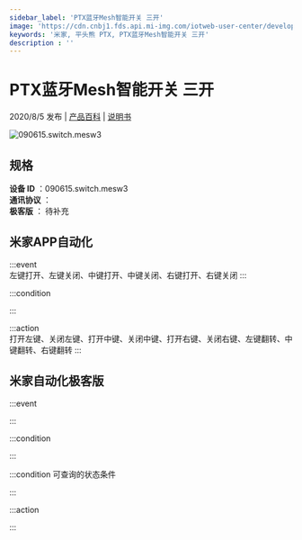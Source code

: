 ```yaml
---
sidebar_label: 'PTX蓝牙Mesh智能开关 三开'
image: 'https://cdn.cnbj1.fds.api.mi-img.com/iotweb-user-center/developer_1679047688070CT7LkRWa.png?GalaxyAccessKeyId=AKVGLQWBOVIRQ3XLEW&Expires=9223372036854775807&Signature=n15lyiJ2gL3suBihyLFpgySY1ac='
keywords: '米家, 平头熊 PTX, PTX蓝牙Mesh智能开关 三开'
description : ''
---
```

# PTX蓝牙Mesh智能开关 三开

2020/8/5 发布 | [产品百科](https://home.mi.com/webapp/content/baike/product/index.html?model=090615.switch.mesw3/) | [说明书](https://home.mi.com/views/introduction.html?model=090615.switch.mesw3&region=cn)

![090615.switch.mesw3](https://cdn.cnbj1.fds.api.mi-img.com/iotweb-user-center/developer_1679047688070CT7LkRWa.png?GalaxyAccessKeyId=AKVGLQWBOVIRQ3XLEW&Expires=9223372036854775807&Signature=n15lyiJ2gL3suBihyLFpgySY1ac=)

## 规格  
> 
**设备 ID** ：090615.switch.mesw3  
**通讯协议** ：  
**极客版**  ： 待补充 


## 米家APP自动化  

:::event  
左键打开、左键关闭、中键打开、中键关闭、右键打开、右键关闭
:::

:::condition  

:::

:::action   
打开左键、关闭左键、打开中键、关闭中键、打开右键、关闭右键、左键翻转、中键翻转、右键翻转
:::

## 米家自动化极客版  

:::event  

:::

:::condition  

:::

:::condition 可查询的状态条件  

:::

:::action  

:::

        
